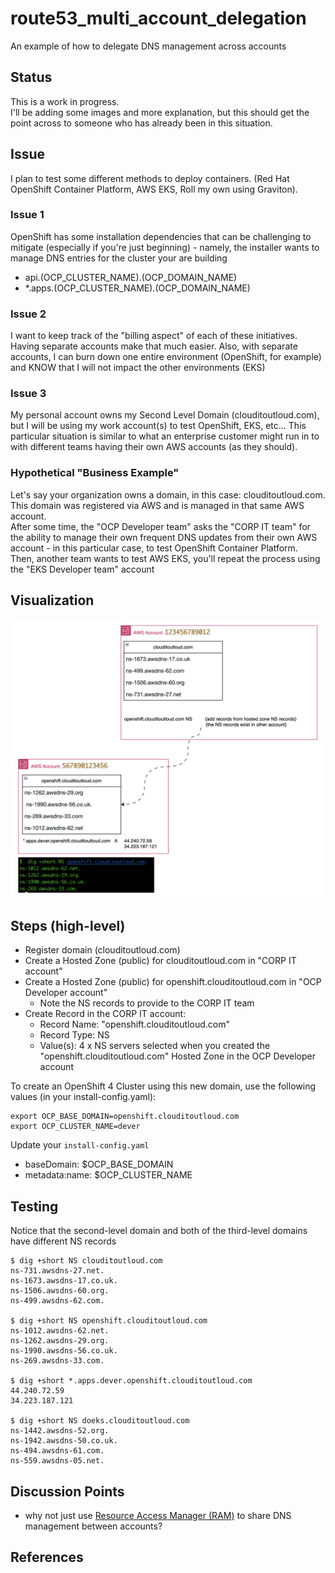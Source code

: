 # route53_multi_account_delegation
An example of how to delegate DNS management across accounts

## Status
This is a work in progress.  
I'll be adding some images and more explanation, but this should get the point across to someone who has already been in this situation.

## Issue
I plan to test some different methods to deploy containers.  (Red Hat OpenShift Container Platform, AWS EKS, Roll my own using Graviton).  

### Issue 1
OpenShift has some installation dependencies that can be challenging to mitigate (especially if you're just beginning) - namely, the installer wants to manage DNS entries for the cluster your are building 

*  api.(OCP_CLUSTER_NAME).(OCP_DOMAIN_NAME) 
*  *.apps.(OCP_CLUSTER_NAME).(OCP_DOMAIN_NAME)

### Issue 2
I want to keep track of the "billing aspect" of each of these initiatives.  Having separate accounts make that much easier.  Also, with separate accounts, I can burn down one entire environment (OpenShift, for example)  and KNOW that I will not impact the other environments (EKS)

###  Issue 3
My personal account owns my Second Level Domain (clouditoutloud.com), but I will be using my work account(s) to test OpenShift, EKS, etc...
This particular situation is similar to what an enterprise customer might run in to with different teams having their own AWS accounts (as they should).

### Hypothetical "Business Example"
Let's say your organization owns a domain, in this case: clouditoutloud.com.  This domain was registered via AWS and is managed in that same AWS account.  
After some time, the "OCP Developer team" asks the "CORP IT team" for the ability to manage their own frequent DNS updates from their own AWS account - in this particular case, to test OpenShift Container Platform.  
Then, another team wants to test AWS EKS, you'll repeat the process using the "EKS Developer team" account

## Visualization
![HostedZone-Overview](Images/HostedZone-Overview.png)

## Steps (high-level)
* Register domain (clouditoutloud.com)
* Create a Hosted Zone (public) for clouditoutloud.com in "CORP IT account"
* Create a Hosted Zone (public) for openshift.clouditoutloud.com in "OCP Developer account"
  *  Note the NS records to provide to the CORP IT team
* Create Record in the CORP IT account:
  *  Record Name:  "openshift.clouditoutloud.com"
  *  Record Type:  NS
  *  Value(s):  4 x NS servers selected when you created the "openshift.clouditoutloud.com" Hosted Zone in the OCP Developer account

To create an OpenShift 4 Cluster using this new domain, use the following values (in your install-config.yaml):
```
export OCP_BASE_DOMAIN=openshift.clouditoutloud.com
export OCP_CLUSTER_NAME=dever
```

Update your `install-config.yaml`
  * baseDomain: $OCP_BASE_DOMAIN
  * metadata:name: $OCP_CLUSTER_NAME

## Testing
Notice that the second-level domain and both of the third-level domains have different NS records
```
$ dig +short NS clouditoutloud.com
ns-731.awsdns-27.net.
ns-1673.awsdns-17.co.uk.
ns-1506.awsdns-60.org.
ns-499.awsdns-62.com.

$ dig +short NS openshift.clouditoutloud.com
ns-1012.awsdns-62.net.
ns-1262.awsdns-29.org.
ns-1990.awsdns-56.co.uk.
ns-269.awsdns-33.com.

$ dig +short *.apps.dever.openshift.clouditoutloud.com
44.240.72.59
34.223.187.121

$ dig +short NS doeks.clouditoutloud.com
ns-1442.awsdns-52.org.
ns-1942.awsdns-50.co.uk.
ns-494.awsdns-61.com.
ns-559.awsdns-05.net.
```

## Discussion Points
* why not just use [Resource Access Manager (RAM)](https://aws.amazon.com/ram/) to share DNS management between accounts?

## References

